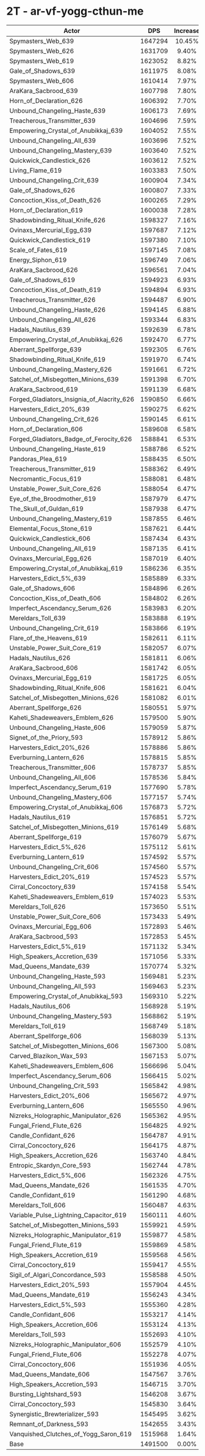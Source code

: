 # 2T - ar-vf-yogg-cthun-me
| Actor | DPS | Increase |
|---|:---:|:---:|
|Spymasters_Web_639|1647294|10.45%|
|Spymasters_Web_626|1631709|9.40%|
|Spymasters_Web_619|1623052|8.82%|
|Gale_of_Shadows_639|1611975|8.08%|
|Spymasters_Web_606|1610414|7.97%|
|AraKara_Sacbrood_639|1607798|7.80%|
|Horn_of_Declaration_626|1606392|7.70%|
|Unbound_Changeling_Haste_639|1606173|7.69%|
|Treacherous_Transmitter_639|1604696|7.59%|
|Empowering_Crystal_of_Anubikkaj_639|1604052|7.55%|
|Unbound_Changeling_All_639|1603696|7.52%|
|Unbound_Changeling_Mastery_639|1603640|7.52%|
|Quickwick_Candlestick_626|1603612|7.52%|
|Living_Flame_619|1603383|7.50%|
|Unbound_Changeling_Crit_639|1600904|7.34%|
|Gale_of_Shadows_626|1600807|7.33%|
|Concoction_Kiss_of_Death_626|1600265|7.29%|
|Horn_of_Declaration_619|1600038|7.28%|
|Shadowbinding_Ritual_Knife_626|1598327|7.16%|
|Ovinaxs_Mercurial_Egg_639|1597687|7.12%|
|Quickwick_Candlestick_619|1597380|7.10%|
|Scale_of_Fates_619|1597145|7.08%|
|Energy_Siphon_619|1596749|7.06%|
|AraKara_Sacbrood_626|1596561|7.04%|
|Gale_of_Shadows_619|1594923|6.93%|
|Concoction_Kiss_of_Death_619|1594894|6.93%|
|Treacherous_Transmitter_626|1594487|6.90%|
|Unbound_Changeling_Haste_626|1594145|6.88%|
|Unbound_Changeling_All_626|1593344|6.83%|
|Hadals_Nautilus_639|1592639|6.78%|
|Empowering_Crystal_of_Anubikkaj_626|1592470|6.77%|
|Aberrant_Spellforge_639|1592305|6.76%|
|Shadowbinding_Ritual_Knife_619|1591970|6.74%|
|Unbound_Changeling_Mastery_626|1591661|6.72%|
|Satchel_of_Misbegotten_Minions_639|1591398|6.70%|
|AraKara_Sacbrood_619|1591139|6.68%|
|Forged_Gladiators_Insignia_of_Alacrity_626|1590850|6.66%|
|Harvesters_Edict_20%_639|1590275|6.62%|
|Unbound_Changeling_Crit_626|1590145|6.61%|
|Horn_of_Declaration_606|1589608|6.58%|
|Forged_Gladiators_Badge_of_Ferocity_626|1588841|6.53%|
|Unbound_Changeling_Haste_619|1588786|6.52%|
|Pandoras_Plea_619|1588435|6.50%|
|Treacherous_Transmitter_619|1588362|6.49%|
|Necromantic_Focus_619|1588081|6.48%|
|Unstable_Power_Suit_Core_626|1588054|6.47%|
|Eye_of_the_Broodmother_619|1587979|6.47%|
|The_Skull_of_Guldan_619|1587938|6.47%|
|Unbound_Changeling_Mastery_619|1587855|6.46%|
|Elemental_Focus_Stone_619|1587621|6.44%|
|Quickwick_Candlestick_606|1587434|6.43%|
|Unbound_Changeling_All_619|1587135|6.41%|
|Ovinaxs_Mercurial_Egg_626|1587019|6.40%|
|Empowering_Crystal_of_Anubikkaj_619|1586236|6.35%|
|Harvesters_Edict_5%_639|1585889|6.33%|
|Gale_of_Shadows_606|1584896|6.26%|
|Concoction_Kiss_of_Death_606|1584802|6.26%|
|Imperfect_Ascendancy_Serum_626|1583983|6.20%|
|Mereldars_Toll_639|1583888|6.19%|
|Unbound_Changeling_Crit_619|1583866|6.19%|
|Flare_of_the_Heavens_619|1582611|6.11%|
|Unstable_Power_Suit_Core_619|1582057|6.07%|
|Hadals_Nautilus_626|1581811|6.06%|
|AraKara_Sacbrood_606|1581742|6.05%|
|Ovinaxs_Mercurial_Egg_619|1581725|6.05%|
|Shadowbinding_Ritual_Knife_606|1581621|6.04%|
|Satchel_of_Misbegotten_Minions_626|1581082|6.01%|
|Aberrant_Spellforge_626|1580551|5.97%|
|Kaheti_Shadeweavers_Emblem_626|1579500|5.90%|
|Unbound_Changeling_Haste_606|1579059|5.87%|
|Signet_of_the_Priory_593|1578912|5.86%|
|Harvesters_Edict_20%_626|1578886|5.86%|
|Everburning_Lantern_626|1578815|5.85%|
|Treacherous_Transmitter_606|1578737|5.85%|
|Unbound_Changeling_All_606|1578536|5.84%|
|Imperfect_Ascendancy_Serum_619|1577690|5.78%|
|Unbound_Changeling_Mastery_606|1577157|5.74%|
|Empowering_Crystal_of_Anubikkaj_606|1576873|5.72%|
|Hadals_Nautilus_619|1576851|5.72%|
|Satchel_of_Misbegotten_Minions_619|1576149|5.68%|
|Aberrant_Spellforge_619|1576079|5.67%|
|Harvesters_Edict_5%_626|1575112|5.61%|
|Everburning_Lantern_619|1574592|5.57%|
|Unbound_Changeling_Crit_606|1574560|5.57%|
|Harvesters_Edict_20%_619|1574523|5.57%|
|Cirral_Concoctory_639|1574158|5.54%|
|Kaheti_Shadeweavers_Emblem_619|1574023|5.53%|
|Mereldars_Toll_626|1573650|5.51%|
|Unstable_Power_Suit_Core_606|1573433|5.49%|
|Ovinaxs_Mercurial_Egg_606|1572893|5.46%|
|AraKara_Sacbrood_593|1572853|5.45%|
|Harvesters_Edict_5%_619|1571132|5.34%|
|High_Speakers_Accretion_639|1571056|5.33%|
|Mad_Queens_Mandate_639|1570774|5.32%|
|Unbound_Changeling_Haste_593|1569481|5.23%|
|Unbound_Changeling_All_593|1569463|5.23%|
|Empowering_Crystal_of_Anubikkaj_593|1569310|5.22%|
|Hadals_Nautilus_606|1568928|5.19%|
|Unbound_Changeling_Mastery_593|1568862|5.19%|
|Mereldars_Toll_619|1568749|5.18%|
|Aberrant_Spellforge_606|1568039|5.13%|
|Satchel_of_Misbegotten_Minions_606|1567300|5.08%|
|Carved_Blazikon_Wax_593|1567153|5.07%|
|Kaheti_Shadeweavers_Emblem_606|1566696|5.04%|
|Imperfect_Ascendancy_Serum_606|1566415|5.02%|
|Unbound_Changeling_Crit_593|1565842|4.98%|
|Harvesters_Edict_20%_606|1565672|4.97%|
|Everburning_Lantern_606|1565550|4.96%|
|Nizreks_Holographic_Manipulator_626|1565362|4.95%|
|Fungal_Friend_Flute_626|1564825|4.92%|
|Candle_Confidant_626|1564787|4.91%|
|Cirral_Concoctory_626|1564175|4.87%|
|High_Speakers_Accretion_626|1563740|4.84%|
|Entropic_Skardyn_Core_593|1562744|4.78%|
|Harvesters_Edict_5%_606|1562326|4.75%|
|Mad_Queens_Mandate_626|1561535|4.70%|
|Candle_Confidant_619|1561290|4.68%|
|Mereldars_Toll_606|1560487|4.63%|
|Variable_Pulse_Lightning_Capacitor_619|1560111|4.60%|
|Satchel_of_Misbegotten_Minions_593|1559921|4.59%|
|Nizreks_Holographic_Manipulator_619|1559877|4.58%|
|Fungal_Friend_Flute_619|1559869|4.58%|
|High_Speakers_Accretion_619|1559568|4.56%|
|Cirral_Concoctory_619|1559417|4.55%|
|Sigil_of_Algari_Concordance_593|1558588|4.50%|
|Harvesters_Edict_20%_593|1557904|4.45%|
|Mad_Queens_Mandate_619|1556243|4.34%|
|Harvesters_Edict_5%_593|1555360|4.28%|
|Candle_Confidant_606|1553217|4.14%|
|High_Speakers_Accretion_606|1553124|4.13%|
|Mereldars_Toll_593|1552693|4.10%|
|Nizreks_Holographic_Manipulator_606|1552579|4.10%|
|Fungal_Friend_Flute_606|1552278|4.07%|
|Cirral_Concoctory_606|1551936|4.05%|
|Mad_Queens_Mandate_606|1547567|3.76%|
|High_Speakers_Accretion_593|1546715|3.70%|
|Bursting_Lightshard_593|1546208|3.67%|
|Cirral_Concoctory_593|1545830|3.64%|
|Synergistic_Brewterializer_593|1545495|3.62%|
|Remnant_of_Darkness_593|1542655|3.43%|
|Vanquished_Clutches_of_Yogg_Saron_619|1515968|1.64%|
|Base|1491500|0.00%|

